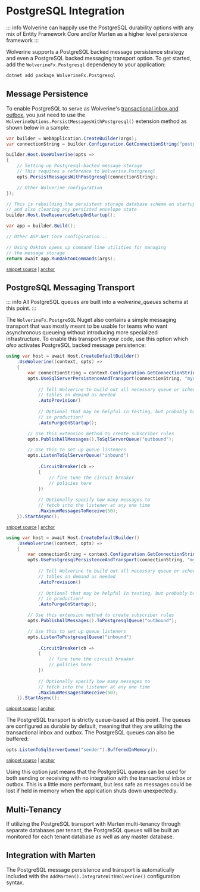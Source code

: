 # PostgreSQL Integration

::: info
Wolverine can happily use the PostgreSQL durability options with any mix of Entity Framework Core and/or
Marten as a higher level persistence framework
:::

Wolverine supports a PostgreSQL backed message persistence strategy and even a PostgreSQL backed messaging transport
option. To get started, add the `WolverineFx.Postgresql` dependency to your application:

```bash
dotnet add package WolverineFx.Postgresql
```

## Message Persistence

To enable PostgreSQL to serve as Wolverine's [transactional inbox and outbox](./), you just need to use the `WolverineOptions.PersistMessagesWithPostgresql()`
extension method as shown below in a sample:

<!-- snippet: sample_setup_postgresql_storage -->
<a id='snippet-sample_setup_postgresql_storage'></a>
```cs
var builder = WebApplication.CreateBuilder(args);
var connectionString = builder.Configuration.GetConnectionString("postgres");

builder.Host.UseWolverine(opts =>
{
    // Setting up Postgresql-backed message storage
    // This requires a reference to Wolverine.Postgresql
    opts.PersistMessagesWithPostgresql(connectionString);

    // Other Wolverine configuration
});

// This is rebuilding the persistent storage database schema on startup
// and also clearing any persisted envelope state
builder.Host.UseResourceSetupOnStartup();

var app = builder.Build();

// Other ASP.Net Core configuration...

// Using Oakton opens up command line utilities for managing
// the message storage
return await app.RunOaktonCommands(args);
```
<sup><a href='https://github.com/JasperFx/wolverine/blob/main/src/Persistence/PersistenceTests/Samples/DocumentationSamples.cs#L163-L189' title='Snippet source file'>snippet source</a> | <a href='#snippet-sample_setup_postgresql_storage' title='Start of snippet'>anchor</a></sup>
<!-- endSnippet -->

## PostgreSQL Messaging Transport <Badge type="tip" text="2.5" />

::: info
All PostgreSQL queues are built into a *wolverine_queues* schema at this point. 
:::

The `WolverineFx.PostgreSQL` Nuget also contains a simple messaging transport that was mostly meant to be usable for teams
who want asynchronous queueing without introducing more specialized infrastructure. To enable this transport in your code,
use this option which *also* activates PostgreSQL backed message persistence:

<!-- snippet: sample_using_postgres_transport -->
<a id='snippet-sample_using_postgres_transport'></a>
```cs
using var host = await Host.CreateDefaultBuilder()
    .UseWolverine((context, opts) =>
    {
        var connectionString = context.Configuration.GetConnectionString("sqlserver");
        opts.UseSqlServerPersistenceAndTransport(connectionString, "myapp")
            
            // Tell Wolverine to build out all necessary queue or scheduled message
            // tables on demand as needed
            .AutoProvision()
            
            // Optional that may be helpful in testing, but probably bad
            // in production!
            .AutoPurgeOnStartup();

        // Use this extension method to create subscriber rules
        opts.PublishAllMessages().ToSqlServerQueue("outbound");

        // Use this to set up queue listeners
        opts.ListenToSqlServerQueue("inbound")
            
            .CircuitBreaker(cb =>
            {
                // fine tune the circuit breaker
                // policies here
            })
            
            // Optionally specify how many messages to 
            // fetch into the listener at any one time
            .MaximumMessagesToReceive(50);
    }).StartAsync();
```
<sup><a href='https://github.com/JasperFx/wolverine/blob/main/src/Persistence/PersistenceTests/Postgresql/Transport/DocumentationSamples.cs#L12-L46' title='Snippet source file'>snippet source</a> | <a href='#snippet-sample_using_postgres_transport' title='Start of snippet'>anchor</a></sup>
<a id='snippet-sample_using_postgres_transport-1'></a>
```cs
using var host = await Host.CreateDefaultBuilder()
    .UseWolverine((context, opts) =>
    {
        var connectionString = context.Configuration.GetConnectionString("postgres");
        opts.UsePostgresqlPersistenceAndTransport(connectionString, "myapp")
            
            // Tell Wolverine to build out all necessary queue or scheduled message
            // tables on demand as needed
            .AutoProvision()
            
            // Optional that may be helpful in testing, but probably bad
            // in production!
            .AutoPurgeOnStartup();

        // Use this extension method to create subscriber rules
        opts.PublishAllMessages().ToPostgresqlQueue("outbound");

        // Use this to set up queue listeners
        opts.ListenToPostgresqlQueue("inbound")
            
            .CircuitBreaker(cb =>
            {
                // fine tune the circuit breaker
                // policies here
            })
            
            // Optionally specify how many messages to 
            // fetch into the listener at any one time
            .MaximumMessagesToReceive(50);
    }).StartAsync();
```
<sup><a href='https://github.com/JasperFx/wolverine/blob/main/src/Persistence/PostgresqlTests/DocumentationSamples.cs#L12-L46' title='Snippet source file'>snippet source</a> | <a href='#snippet-sample_using_postgres_transport-1' title='Start of snippet'>anchor</a></sup>
<!-- endSnippet -->

The PostgreSQL transport is strictly queue-based at this point. The queues are configured as durable by default, meaning
that they are utilizing the transactional inbox and outbox. The PostgreSQL queues can also be buffered:

<!-- snippet: sample_setting_sql_server_queue_to_buffered -->
<a id='snippet-sample_setting_sql_server_queue_to_buffered'></a>
```cs
opts.ListenToSqlServerQueue("sender").BufferedInMemory();
```
<sup><a href='https://github.com/JasperFx/wolverine/blob/main/src/Persistence/SqlServerTests/Transport/compliance_tests.cs#L65-L69' title='Snippet source file'>snippet source</a> | <a href='#snippet-sample_setting_sql_server_queue_to_buffered' title='Start of snippet'>anchor</a></sup>
<!-- endSnippet -->

Using this option just means that the PostgreSQL queues can be used for both sending or receiving with no integration
with the transactional inbox or outbox. This is a little more performant, but less safe as messages could be
lost if held in memory when the application shuts down unexpectedly. 

## Multi-Tenancy

If utilizing the PostgreSQL transport with Marten multi-tenancy through separate databases per tenant, the PostgreSQL
queues will be built an monitored for each tenant database as well as any master database.

## Integration with Marten

The PostgreSQL message persistence and transport is automatically included with the `AddMarten().IntegrateWithWolverine()`
configuration syntax.

